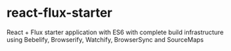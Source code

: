 # react-flux-starter
React + Flux starter application with ES6 with complete build infrastructure using Bebelify, Browserify, Watchify, BrowserSync and SourceMaps
